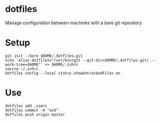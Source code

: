 # dotfiles
Manage configuration between machines with a bare git repository

# Setup
```shell
git init --bare $HOME/.dotfiles.git
echo 'alias dotfiles="/usr/bin/git --git-dir=$HOME/.dotfiles.git/ --work-tree=$HOME"' >> $HOME/.zshrc
source ~/.zshrc
dotfiles config --local status.showUntrackedFiles no
```

# Use
```shell
dotfiles add .vimrc
dotfiles commit -m "asd"
dotfiles push origin master
```
